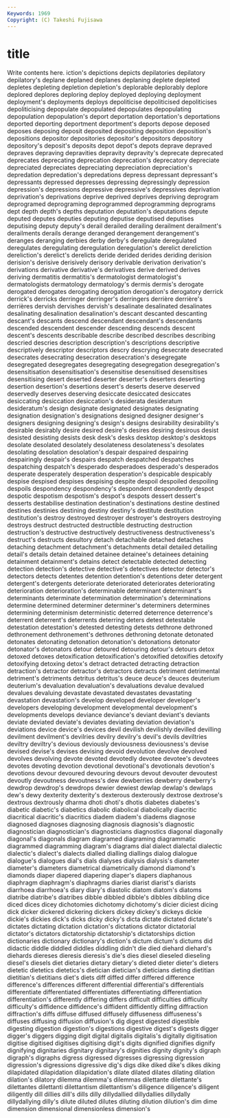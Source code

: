 ```yaml
---
Keywords: 1969 
Copyright: (C) Takeshi Fujisawa
---
```


# title

Write contents here.
iction's depictions depicts depilatories depilatory
depilatory's deplane deplaned deplanes deplaning deplete depleted depletes depleting depletion
depletion's deplorable deplorably deplore deplored deplores deploring deploy deployed deploying
deployment deployment's deployments deploys depoliticise depoliticised depoliticises depoliticising depopulate depopulated
depopulates depopulating depopulation depopulation's deport deportation deportation's deportations deported deporting
deportment deportment's deports depose deposed deposes deposing deposit deposited depositing
deposition deposition's depositions depositor depositories depositor's depositors depository depository's deposit's
deposits depot depot's depots deprave depraved depraves depraving depravities depravity
depravity's deprecate deprecated deprecates deprecating deprecation deprecation's deprecatory depreciate depreciated
depreciates depreciating depreciation depreciation's depredation depredation's depredations depress depressant depressant's
depressants depressed depresses depressing depressingly depression depression's depressions depressive depressive's
depressives deprivation deprivation's deprivations deprive deprived deprives depriving deprogram deprogramed
deprograming deprogrammed deprogramming deprograms dept depth depth's depths deputation deputation's
deputations depute deputed deputes deputies deputing deputise deputised deputises deputising
deputy deputy's derail derailed derailing derailment derailment's derailments derails derange
deranged derangement derangement's deranges deranging derbies derby derby's deregulate deregulated
deregulates deregulating deregulation deregulation's derelict dereliction dereliction's derelict's derelicts deride
derided derides deriding derision derision's derisive derisively derisory derivable derivation
derivation's derivations derivative derivative's derivatives derive derived derives deriving dermatitis
dermatitis's dermatologist dermatologist's dermatologists dermatology dermatology's dermis dermis's derogate derogated
derogates derogating derogation derogation's derogatory derrick derrick's derricks derringer derringer's
derringers derrière derrière's derrières dervish dervishes dervish's desalinate desalinated desalinates
desalinating desalination desalination's descant descanted descanting descant's descants descend descendant
descendant's descendants descended descendent descender descending descends descent descent's descents
describable describe described describes describing descried descries description description's descriptions
descriptive descriptively descriptor descriptors descry descrying desecrate desecrated desecrates desecrating
desecration desecration's desegregate desegregated desegregates desegregating desegregation desegregation's desensitisation desensitisation's
desensitise desensitised desensitises desensitising desert deserted deserter deserter's deserters deserting
desertion desertion's desertions desert's deserts deserve deserved deservedly deserves deserving
desiccate desiccated desiccates desiccating desiccation desiccation's desiderata desideratum desideratum's design
designate designated designates designating designation designation's designations designed designer designer's
designers designing designing's design's designs desirability desirability's desirable desirably desire
desired desire's desires desiring desirous desist desisted desisting desists desk
desk's desks desktop desktop's desktops desolate desolated desolately desolateness desolateness's
desolates desolating desolation desolation's despair despaired despairing despairingly despair's despairs
despatch despatched despatches despatching despatch's desperado desperadoes desperado's desperados desperate
desperately desperation desperation's despicable despicably despise despised despises despising despite
despoil despoiled despoiling despoils despondency despondency's despondent despondently despot despotic
despotism despotism's despot's despots dessert dessert's desserts destabilise destination destination's
destinations destine destined destines destinies destining destiny destiny's destitute destitution
destitution's destroy destroyed destroyer destroyer's destroyers destroying destroys destruct destructed
destructible destructing destruction destruction's destructive destructively destructiveness destructiveness's destruct's destructs
desultory detach detachable detached detaches detaching detachment detachment's detachments detail
detailed detailing detail's details detain detained detainee detainee's detainees detaining
detainment detainment's detains detect detectable detected detecting detection detection's detective
detective's detectives detector detector's detectors detects detentes detention detention's detentions
deter detergent detergent's detergents deteriorate deteriorated deteriorates deteriorating deterioration deterioration's
determinable determinant determinant's determinants determinate determination determination's determinations determine determined
determiner determiner's determiners determines determining determinism deterministic deterred deterrence deterrence's
deterrent deterrent's deterrents deterring deters detest detestable detestation detestation's detested
detesting detests dethrone dethroned dethronement dethronement's dethrones dethroning detonate detonated
detonates detonating detonation detonation's detonations detonator detonator's detonators detour detoured
detouring detour's detours detox detoxed detoxes detoxification detoxification's detoxified detoxifies
detoxify detoxifying detoxing detox's detract detracted detracting detraction detraction's detractor
detractor's detractors detracts detriment detrimental detriment's detriments detritus detritus's deuce
deuce's deuces deuterium deuterium's devaluation devaluation's devaluations devalue devalued devalues
devaluing devastate devastated devastates devastating devastation devastation's develop developed developer
developer's developers developing development developmental development's developments develops deviance deviance's
deviant deviant's deviants deviate deviated deviate's deviates deviating deviation deviation's
deviations device device's devices devil devilish devilishly devilled devilling devilment
devilment's devilries devilry devilry's devil's devils deviltries deviltry deviltry's devious
deviously deviousness deviousness's devise devised devise's devises devising devoid devolution
devolve devolved devolves devolving devote devoted devotedly devotee devotee's devotees
devotes devoting devotion devotional devotional's devotionals devotion's devotions devour devoured
devouring devours devout devouter devoutest devoutly devoutness devoutness's dew dewberries
dewberry dewberry's dewdrop dewdrop's dewdrops dewier dewiest dewlap dewlap's dewlaps
dew's dewy dexterity dexterity's dexterous dexterously dextrose dextrose's dextrous dextrously
dharma dhoti dhoti's dhotis diabetes diabetes's diabetic diabetic's diabetics diabolic
diabolical diabolically diacritic diacritical diacritic's diacritics diadem diadem's diadems diagnose
diagnosed diagnoses diagnosing diagnosis diagnosis's diagnostic diagnostician diagnostician's diagnosticians diagnostics
diagonal diagonally diagonal's diagonals diagram diagramed diagraming diagrammatic diagrammed diagramming
diagram's diagrams dial dialect dialectal dialectic dialectic's dialect's dialects dialled
dialling diallings dialog dialogue dialogue's dialogues dial's dials dialyses dialysis
dialysis's diameter diameter's diameters diametrical diametrically diamond diamond's diamonds diaper
diapered diapering diaper's diapers diaphanous diaphragm diaphragm's diaphragms diaries diarist
diarist's diarists diarrhoea diarrhoea's diary diary's diastolic diatom diatom's diatoms
diatribe diatribe's diatribes dibble dibbled dibble's dibbles dibbling dice diced
dices dicey dichotomies dichotomy dichotomy's dicier diciest dicing dick dicker
dickered dickering dickers dickey dickey's dickeys dickie dickie's dickies dick's
dicks dicky dicky's dicta dictate dictated dictate's dictates dictating dictation
dictation's dictations dictator dictatorial dictator's dictators dictatorship dictatorship's dictatorships diction
dictionaries dictionary dictionary's diction's dictum dictum's dictums did didactic diddle
diddled diddles diddling didn't die died diehard diehard's diehards diereses
dieresis dieresis's die's dies diesel dieseled dieseling diesel's diesels diet
dietaries dietary dietary's dieted dieter dieter's dieters dietetic dietetics dietetics's
dietician dietician's dieticians dieting dietitian dietitian's dietitians diet's diets diff
diffed differ differed difference difference's differences different differential differential's differentials
differentiate differentiated differentiates differentiating differentiation differentiation's differently differing differs difficult
difficulties difficulty difficulty's diffidence diffidence's diffident diffidently diffing diffraction diffraction's
diffs diffuse diffused diffusely diffuseness diffuseness's diffuses diffusing diffusion diffusion's
dig digest digested digestible digesting digestion digestion's digestions digestive digest's
digests digger digger's diggers digging digit digital digitalis digitalis's digitally
digitisation digitise digitised digitises digitising digit's digits dignified dignifies dignify
dignifying dignitaries dignitary dignitary's dignities dignity dignity's digraph digraph's digraphs
digress digressed digresses digressing digression digression's digressions digressive dig's digs
dike diked dike's dikes diking dilapidated dilapidation dilapidation's dilate dilated
dilates dilating dilation dilation's dilatory dilemma dilemma's dilemmas dilettante dilettante's
dilettantes dilettanti dilettantism dilettantism's diligence diligence's diligent diligently dill dillies
dill's dills dilly dillydallied dillydallies dillydally dillydallying dilly's dilute diluted
dilutes diluting dilution dilution's dim dime dimension dimensional dimensionless dimension's
